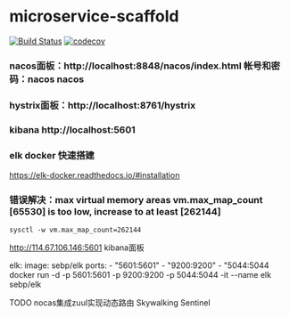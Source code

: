 # microservice-scaffold
[![Build Status](https://travis-ci.org/michaelliao/openweixin.svg?branch=master)](https://travis-ci.org/ZhaiBo/microservice-scaffold)
[![codecov](https://codecov.io/gh/ZhaiBo/microservice-scaffold/branch/master/graph/badge.svg)](https://codecov.io/gh/ZhaiBo/microservice-scaffold)
### nacos面板：http://localhost:8848/nacos/index.html 帐号和密码：nacos nacos
### hystrix面板：http://localhost:8761/hystrix
### kibana http://localhost:5601

### elk docker 快速搭建
https://elk-docker.readthedocs.io/#installation
### 错误解决：max virtual memory areas vm.max_map_count [65530] is too low, increase to at least [262144]
```sysctl -w vm.max_map_count=262144```

http://114.67.106.146:5601 kibana面板

elk:
  image: sebp/elk
  ports:
    - "5601:5601"
    - "9200:9200"
    - "5044:5044
docker run -d -p 5601:5601 -p 9200:9200 -p 5044:5044 -it --name elk sebp/elk

TODO
nocas集成zuul实现动态路由
Skywalking
Sentinel
